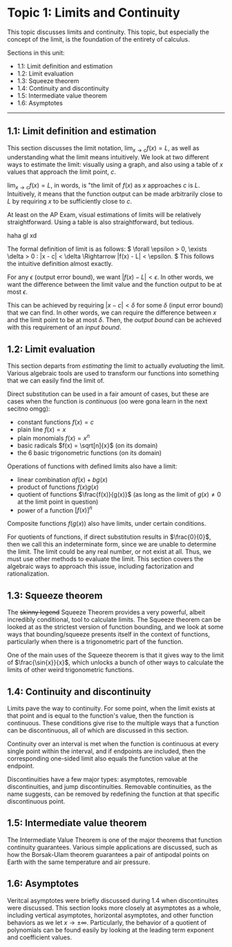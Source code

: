 # Topic 1: Limits and Continuity

This topic discusses limits and continuity. This topic, but especially the concept of the limit, is the foundation of the entirety of calculus. 

Sections in this unit: 
- 1.1: Limit definition and estimation
- 1.2: Limit evaluation
- 1.3: Squeeze theorem
- 1.4: Continuity and discontinuity
- 1.5: Intermediate value theorem
- 1.6: Asymptotes

---
## 1.1: Limit definition and estimation

This section discusses the limit notation, $\lim_{x \rightarrow c} f(x) = L$, as well as understanding what the limit means intuitively. We look at two different ways to estimate the limit: visually using a graph, and also using a table of $x$ values that approach the limit point, $c$. 

$\lim_{x \rightarrow c} f(x) = L$, in words, is "the limit of $f(x)$ as $x$ approaches $c$ is $L$. Intuitively, it means that the function output can be made arbitrarily close to $L$ by requiring $x$ to be sufficiently close to $c$.

At least on the AP Exam, visual estimations of limits will be relatively straightforward. Using a table is also straightforward, but tedious. 

haha gl xd

The formal definition of limit is as follows: $ \forall \epsilon > 0, \exists \delta > 0 : |x - c| < \delta \Rightarrow |f(x) - L| < \epsilon. $ This follows the intuitive definition almost exactly. 

For any $\epsilon$ (output error bound), we want $|f(x) - L| < \epsilon$. In other words, we want the difference between the limit value and the function output to be at most $\epsilon$.

This can be achieved by requiring $|x - c| < \delta$ for some $\delta$ (input error bound) that we can find. In other words, we can require the difference between $x$ and the limit point to be at most $\delta$. Then, the *output bound* can be achieved with this requirement of an *input bound*. 


## 1.2: Limit evaluation

This section departs from *estimating* the limit to actually *evaluating* the limit. Various algebraic tools are used to transform our functions into something that we can easily find the limit of. 

Direct substitution can be used in a fair amount of cases, but these are cases when the function is *continuous* (oo were gona learn in the next secitno omgg): 
- constant functions $f(x) = c$
- plain line $f(x) = x$
- plain monomials $f(x) = x^n$
- basic radicals $f(x) = \sqrt[n]{x}$ (on its domain)
- the 6 basic trigonometric functions (on its domain)

Operations of functions with defined limits also have a limit: 
- linear combination $af(x)+bg(x)$
- product of functions $f(x)g(x)$
- quotient of functions $\frac{f(x)}{g(x)}$ (as long as the limit of $g(x) \neq 0$ at the limit point in question)
- power of a function $[f(x)]^n$

Composite functions $f(g(x))$ also have limits, under certain conditions. 

For quotients of functions, if direct substitution results in $\frac{0}{0}$, then we call this an indeterminate form, since we are unable to determine the limit. The limit could be any real number, or not exist at all. Thus, we must use other methods to evaluate the limit. This section covers the algebraic ways to approach this issue, including factorization and rationalization. 

## 1.3: Squeeze theorem

The ~~skinny legend~~ Squeeze Theorem provides a very powerful, albeit incredibly conditional, tool to calculate limits. The Squeeze theorem can be looked at as the strictest version of function bounding, and we look at some ways that bounding/squeeze presents itself in the context of functions, particularly when there is a trigonometric part of the function. 

One of the main uses of the Squeeze theorem is that it gives way to the limit of $\frac{\sin{x}}{x}$, which unlocks a bunch of other ways to calculate the limits of other weird trigonometric functions. 

## 1.4: Continuity and discontinuity

Limits pave the way to continuity. For some point, when the limit exists at that point and is equal to the function's value, then the function is continuous. These conditions give rise to the multiple ways that a function can be discontinuous, all of which are discussed in this section. 

Continuity over an interval is met when the function is continuous at every single point within the interval, and if endpoints are included, then the corresponding one-sided limit also equals the function value at the endpoint.

Discontinuities have a few major types: asymptotes, removable discontinuities, and jump discontinuities. Removable continuities, as the name suggests, can be removed by redefining the function at that specific discontinuous point. 

## 1.5: Intermediate value theorem

The Intermediate Value Theorem is one of the major theorems that function continuity guarantees. Various simple applications are discussed, such as how the Borsak-Ulam theorem guarantees a pair of antipodal points on Earth with the same temperature and air pressure. 

## 1.6: Asymptotes

Veritcal asymptotes were briefly discussed during 1.4 when discontinuites were discussed. This section looks more closely at asymptotes as a whole, including vertical asymptotes, horizontal asymptotes, and other function behaviors as we let $x \rightarrow \pm \infty$. Particularly, the behavior of a quotient of polynomials can be found easily by looking at the leading term exponent and coefficient values. 
